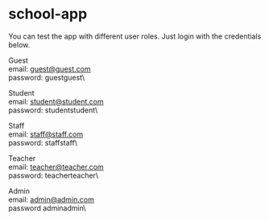 # school-app
You can test the app with different user roles. Just login with the credentials below.

Guest\
email: guest@guest.com\
password: guestguest\

Student\
email: student@student.com\
password: studentstudent\

Staff\
email: staff@staff.com\
password: staffstaff\

Teacher\
email: teacher@teacher.com\
password: teacherteacher\

Admin\
email: admin@admin.com\
password adminadmin\
